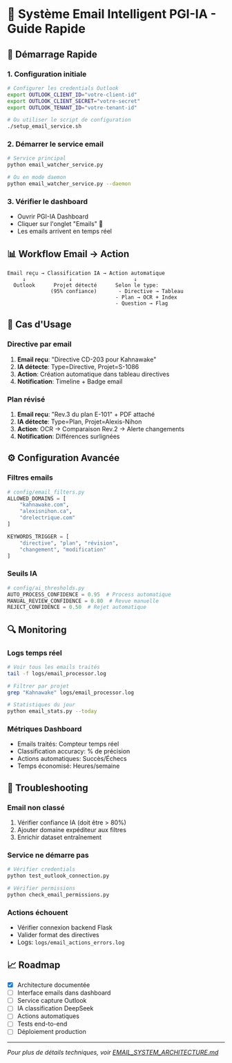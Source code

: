 # 📧 Système Email Intelligent PGI-IA - Guide Rapide

## 🚀 Démarrage Rapide

### 1. Configuration initiale
```bash
# Configurer les credentials Outlook
export OUTLOOK_CLIENT_ID="votre-client-id"
export OUTLOOK_CLIENT_SECRET="votre-secret"
export OUTLOOK_TENANT_ID="votre-tenant-id"

# Ou utiliser le script de configuration
./setup_email_service.sh
```

### 2. Démarrer le service email
```bash
# Service principal
python email_watcher_service.py

# Ou en mode daemon
python email_watcher_service.py --daemon
```

### 3. Vérifier le dashboard
- Ouvrir PGI-IA Dashboard
- Cliquer sur l'onglet "Emails" 📧
- Les emails arrivent en temps réel

## 📊 Workflow Email → Action

```
Email reçu → Classification IA → Action automatique
     ↓              ↓                    ↓
  Outlook      Projet détecté      Selon le type:
              (95% confiance)       - Directive → Tableau
                                   - Plan → OCR + Index
                                   - Question → Flag
```

## 🎯 Cas d'Usage

### Directive par email
1. **Email reçu**: "Directive CD-203 pour Kahnawake"
2. **IA détecte**: Type=Directive, Projet=S-1086
3. **Action**: Création automatique dans tableau directives
4. **Notification**: Timeline + Badge email

### Plan révisé
1. **Email reçu**: "Rev.3 du plan E-101" + PDF attaché
2. **IA détecte**: Type=Plan, Projet=Alexis-Nihon
3. **Action**: OCR → Comparaison Rev.2 → Alerte changements
4. **Notification**: Différences surlignées

## ⚙️ Configuration Avancée

### Filtres emails
```python
# config/email_filters.py
ALLOWED_DOMAINS = [
    "kahnawake.com",
    "alexisnihon.ca",
    "drelectrique.com"
]

KEYWORDS_TRIGGER = [
    "directive", "plan", "révision",
    "changement", "modification"
]
```

### Seuils IA
```python
# config/ai_thresholds.py
AUTO_PROCESS_CONFIDENCE = 0.95  # Process automatique
MANUAL_REVIEW_CONFIDENCE = 0.80  # Revue manuelle
REJECT_CONFIDENCE = 0.50  # Rejet automatique
```

## 🔍 Monitoring

### Logs temps réel
```bash
# Voir tous les emails traités
tail -f logs/email_processor.log

# Filtrer par projet
grep "Kahnawake" logs/email_processor.log

# Statistiques du jour
python email_stats.py --today
```

### Métriques Dashboard
- Emails traités: Compteur temps réel
- Classification accuracy: % de précision
- Actions automatiques: Succès/Échecs
- Temps économisé: Heures/semaine

## 🚨 Troubleshooting

### Email non classé
1. Vérifier confiance IA (doit être > 80%)
2. Ajouter domaine expéditeur aux filtres
3. Enrichir dataset entraînement

### Service ne démarre pas
```bash
# Vérifier credentials
python test_outlook_connection.py

# Vérifier permissions
python check_email_permissions.py
```

### Actions échouent
- Vérifier connexion backend Flask
- Valider format des directives
- Logs: `logs/email_actions_errors.log`

## 📈 Roadmap

- [x] Architecture documentée
- [ ] Interface emails dans dashboard
- [ ] Service capture Outlook
- [ ] IA classification DeepSeek
- [ ] Actions automatiques
- [ ] Tests end-to-end
- [ ] Déploiement production

---
*Pour plus de détails techniques, voir [EMAIL_SYSTEM_ARCHITECTURE.md](./EMAIL_SYSTEM_ARCHITECTURE.md)*